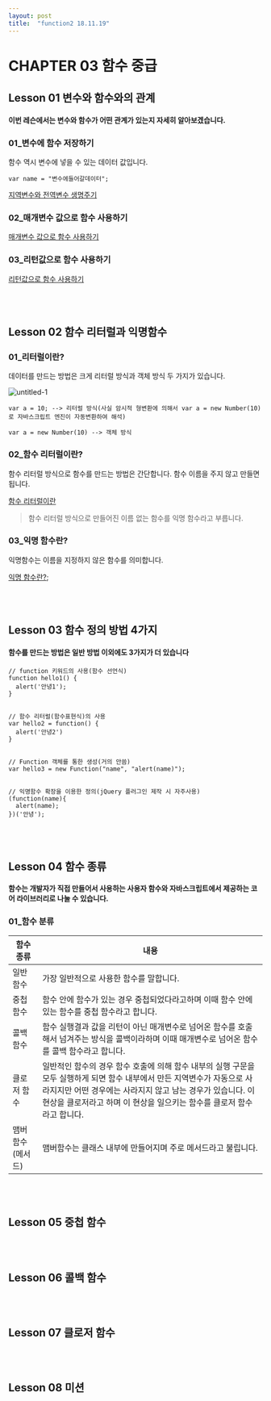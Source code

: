 ```yaml
---
layout: post
title:  "function2 18.11.19"
---
```


CHAPTER 03 함수 중급
=============

Lesson 01 변수와 함수와의 관계
-------------

#### 이번 레슨에서는 변수와 함수가 어떤 관계가 있는지 자세히 알아보겠습니다.

### 01_변수에 함수 저장하기

함수 역시 변수에 넣을 수 있는 데이터 값입니다.

<pre><code>var name = "변수에들어갈데이터";</code></pre>

[지역변수와 전역변수 생명주기](https://jsfiddle.net/wLmq7bdt/)

### 02_매개변수 값으로 함수 사용하기

[매개변수 값으로 함수 사용하기](https://jsfiddle.net/hqtv57ce/)

### 03_리턴값으로 함수 사용하기

[리턴값으로 함수 사용하기](https://jsfiddle.net/40yawcqr/)

<br><br>
Lesson 02 함수 리터럴과 익명함수
-------------

### 01_리터럴이란?

데이터를 만드는 방법은 크게 리터럴 방식과 객체 방식 두 가지가 있습니다.

![untitled-1](https://user-images.githubusercontent.com/42795906/48757663-daa6e400-ece0-11e8-98d9-eec88fe972d0.jpg)

<pre><code>var a = 10; --> 리터럴 방식(사실 암시적 형변환에 의해서 var a = new Number(10)로 자바스크립트 엔진이 자동변환하여 해석)

var a = new Number(10) --> 객체 방식</code></pre>

### 02_함수 리터럴이란?

함수 리터럴 방식으로 함수를 만드는 방법은 간단합니다. 함수 이름을 주지 않고 만들면 됩니다.


[함수 리터럴이란](https://jsfiddle.net/7ajL6xrw/)

> 함수 리터럴 방식으로 만들어진 이름 없는 함수를 익명 함수라고 부릅니다.

### 03_익명 함수란?

익명함수는 이름을 지정하지 않은 함수를 의미합니다.

[익명 함수란?](https://jsfiddle.net/ysfhjd2g/);

<br><br>
Lesson 03 함수 정의 방법 4가지
-------------

#### 함수를 만드는 방법은 일반 방법 이외에도 3가지가 더 있습니다

<pre><code>// function 키워드의 사용(함수 선언식)
function hello1() {
  alert('안녕1');
}


// 함수 리터럴(함수표현식)의 사용
var hello2 = function() {
  alert('안녕2')
}


// Function 객체를 통한 생성(거의 안씀)
var hello3 = new Function("name", "alert(name)");


// 익명함수 확장을 이용한 정의(jQuery 플러그인 제작 시 자주사용)
(function(name){
  alert(name);
})('안녕');</code></pre>

<br><br>
Lesson 04 함수 종류
-------------

#### 함수는 개발자가 직접 만들어서 사용하는 사용자 함수와 자바스크립트에서 제공하는 코어 라이브러리로 나눌 수 있습니다.

### 01_함수 분류

함수 종류 | 내용
---- | ----
일반 함수 | 가장 일반적으로 사용한 함수를 말합니다.
중첩 함수 | 함수 안에 함수가 있는 경우 중첩되었다라고하며 이때 함수 안에 있는 함수를 중첩 함수라고 합니다.
콜백 함수 | 함수 실행결과 값을 리턴이 아닌 매개변수로 넘어온 함수를 호출해서 넘겨주는 방식을 콜백이라하며 이때 매개변수로 넘어온 함수를 콜백 함수라고 합니다.
클로저 함수 | 일반적인 함수의 경우 함수 호출에 의해 함수 내부의 실행 구문을 모두 실행하게 되면 함수 내부에서 만든 지역변수가 자동으로 사라지지만 어떤 경우에는 사라지지 않고 남는 경우가 있습니다. 이 현상을 클로저라고 하며 이 현상을 일으키는 함수를 클로저 함수라고 합니다.
맴버함수(메서드) | 맴버함수는 클래스 내부에 만들어지며 주로 메서드라고 불립니다.





<br><br>
Lesson 05 중첩 함수
-------------

<br><br>
Lesson 06 콜백 함수
-------------

<br><br>
Lesson 07 클로저 함수
-------------

<br><br>
Lesson 08 미션
-------------


